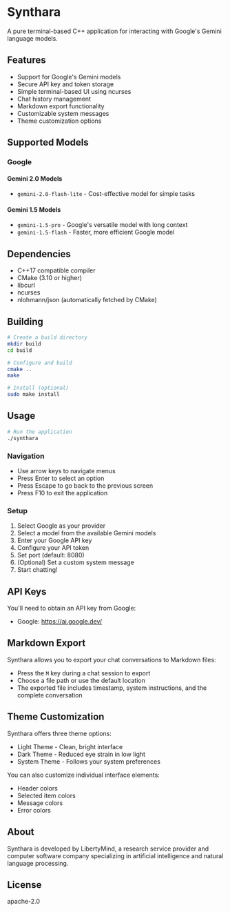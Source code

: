 # Synthara

A pure terminal-based C++ application for interacting with Google's Gemini language models.

## Features

- Support for Google's Gemini models
- Secure API key and token storage
- Simple terminal-based UI using ncurses
- Chat history management
- Markdown export functionality
- Customizable system messages
- Theme customization options

## Supported Models

### Google
#### Gemini 2.0 Models
- `gemini-2.0-flash-lite` - Cost-effective model for simple tasks

#### Gemini 1.5 Models
- `gemini-1.5-pro` - Google's versatile model with long context
- `gemini-1.5-flash` - Faster, more efficient Google model

## Dependencies

- C++17 compatible compiler
- CMake (3.10 or higher)
- libcurl
- ncurses
- nlohmann/json (automatically fetched by CMake)

## Building

```bash
# Create a build directory
mkdir build
cd build

# Configure and build
cmake ..
make

# Install (optional)
sudo make install
```

## Usage

```bash
# Run the application
./synthara
```

### Navigation

- Use arrow keys to navigate menus
- Press Enter to select an option
- Press Escape to go back to the previous screen
- Press F10 to exit the application

### Setup

1. Select Google as your provider
2. Select a model from the available Gemini models
3. Enter your Google API key
4. Configure your API token
5. Set port (default: 8080)
6. (Optional) Set a custom system message
7. Start chatting!

## API Keys

You'll need to obtain an API key from Google:

- Google: https://ai.google.dev/

## Markdown Export

Synthara allows you to export your chat conversations to Markdown files:
- Press the `M` key during a chat session to export
- Choose a file path or use the default location
- The exported file includes timestamp, system instructions, and the complete conversation

## Theme Customization

Synthara offers three theme options:
- Light Theme - Clean, bright interface
- Dark Theme - Reduced eye strain in low light
- System Theme - Follows your system preferences

You can also customize individual interface elements:
- Header colors
- Selected item colors
- Message colors
- Error colors

## About

Synthara is developed by LibertyMind, a research service provider and computer software company specializing in artificial intelligence and natural language processing.

## License

apache-2.0
